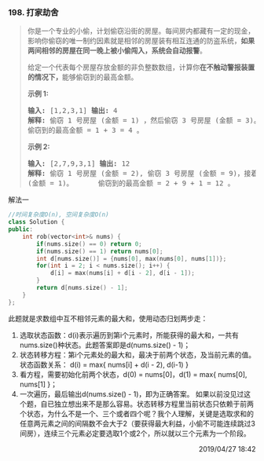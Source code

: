 ### 198. 打家劫舍

> <div
> class="content__2ebE"><p>你是一个专业的小偷，计划偷窃沿街的房屋。每间房内都藏有一定的现金，影响你偷窃的唯一制约因素就是相邻的房屋装有相互连通的防盗系统，<strong>如果两间相邻的房屋在同一晚上被小偷闯入，系统会自动报警</strong>。</p>
> 
> <p>给定一个代表每个房屋存放金额的非负整数数组，计算你<strong>在不触动警报装置的情况下，</strong>能够偷窃到的最高金额。</p>
> 
> <p><strong>示例 1:</strong></p>
> 
> <pre><strong>输入:</strong> [1,2,3,1] <strong>输出:</strong> 4
> <strong>解释:</strong> 偷窃 1 号房屋 (金额 = 1) ，然后偷窃 3 号房屋 (金额 = 3)。 &nbsp;   
> 偷窃到的最高金额 = 1 + 3 = 4 。</pre>
> 
> <p><strong>示例 2:</strong></p>
> 
> <pre><strong>输入:</strong> [2,7,9,3,1] <strong>输出:</strong> 12
> <strong>解释:</strong> 偷窃 1 号房屋 (金额 = 2), 偷窃 3 号房屋 (金额 = 9)，接着偷窃 5 号房屋
> (金额 = 1)。 &nbsp;    偷窃到的最高金额 = 2 + 9 + 1 = 12 。 </pre> </div>

解法一
```cpp
//时间复杂度O(n), 空间复杂度O(n)
class Solution {
public:
    int rob(vector<int>& nums) {
        if(nums.size() == 0) return 0;
        if(nums.size() == 1) return nums[0];
        int d[nums.size()] = {nums[0], max(nums[0], nums[1])};
        for(int i = 2; i < nums.size(); i++) {
            d[i] = max(nums[i] + d[i - 2], d[i - 1]);
        }
        return d[nums.size() - 1];
    }
};
```

此题就是求数组中互不相邻元素的最大和，使用动态归划两步走：
1. 选取状态函数：d(i)表示遍历到第i个元素时，所能获得的最大和，一共有nums.size()种状态。此题答案即是d(nums.size() - 1)；
2. 状态转移方程：第i个元素处的最大和，最决于前两个状态，及当前元素的值。状态函数关系：
d(i) = max{ nums[i] + d(i - 2), d(i-1) }
3. 看方程，需要初始化前两个状态，d(0) = nums[0]，d(1) = max{ nums[0], nums[1] }；
4. 一次遍历，最后输出d(nums.size() - 1)，即为正确答案。 
如果以前没见过这个题，自已独立想出来不是那么容易。状态转移方程里当前状态只依赖于前两个状态，为什么不是一个、三个或者四个呢？我个人理解，关键是选取求和的任意两元素之间的间隔数不会大于2（要获得最大利益，小偷不可能连续跳过3间房），连续三个元素必定要选取1个或2个，所以就以三个元素为一个阶段。
  
<div style="text-align: right"> 2019/04/27 18:42  </div>
